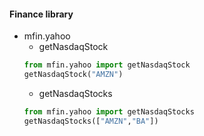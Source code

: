 #### Finance library
* mfin.yahoo  
  * getNasdaqStock
  ```python
  from mfin.yahoo import getNasdaqStock
  getNasdaqStock("AMZN")
  ```        
  * getNasdaqStocks  
  ```python
  from mfin.yahoo import getNasdaqStocks
  getNasdaqStocks(["AMZN","BA"])
  ```